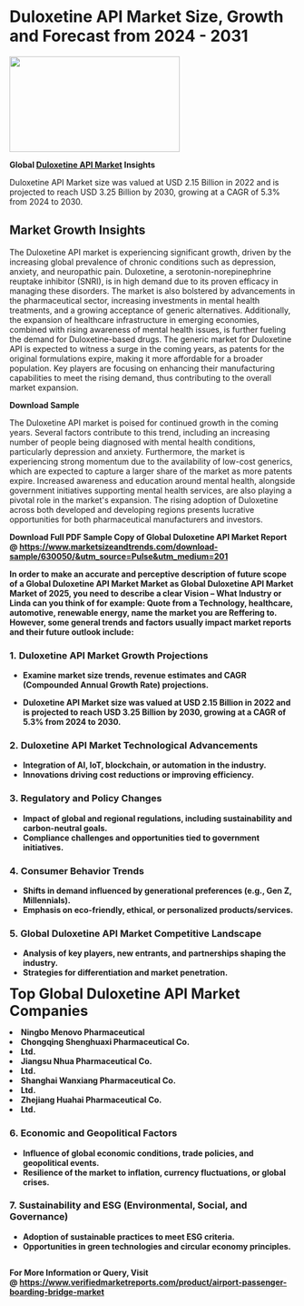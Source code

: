 <H1>Duloxetine API Market Size, Growth and Forecast from 2024 - 2031</H1><img class="aligncenter size-medium wp-image-584254" src="https://thirdeyenews.in/wp-content/uploads/2024/09/Global-Market-Research-300x168.jpeg" alt="" width="300" height="168" /><p><strong>Global&nbsp;<a href="https://www.marketsizeandtrends.com/download-sample/630050/&amp;utm_source=Pulse&amp;utm_medium=201">Duloxetine API Market</a> Insights</strong></p><p>Duloxetine API Market size was valued at USD 2.15 Billion in 2022 and is projected to reach USD 3.25 Billion by 2030, growing at a CAGR of 5.3% from 2024 to 2030.</p><p><h2>Market Growth Insights</h2> <p>The Duloxetine API market is experiencing significant growth, driven by the increasing global prevalence of chronic conditions such as depression, anxiety, and neuropathic pain. Duloxetine, a serotonin-norepinephrine reuptake inhibitor (SNRI), is in high demand due to its proven efficacy in managing these disorders. The market is also bolstered by advancements in the pharmaceutical sector, increasing investments in mental health treatments, and a growing acceptance of generic alternatives. Additionally, the expansion of healthcare infrastructure in emerging economies, combined with rising awareness of mental health issues, is further fueling the demand for Duloxetine-based drugs. The generic market for Duloxetine API is expected to witness a surge in the coming years, as patents for the original formulations expire, making it more affordable for a broader population. Key players are focusing on enhancing their manufacturing capabilities to meet the rising demand, thus contributing to the overall market expansion.</p> <p><strong>Download Sample</strong></p> <p>The Duloxetine API market is poised for continued growth in the coming years. Several factors contribute to this trend, including an increasing number of people being diagnosed with mental health conditions, particularly depression and anxiety. Furthermore, the market is experiencing strong momentum due to the availability of low-cost generics, which are expected to capture a larger share of the market as more patents expire. Increased awareness and education around mental health, alongside government initiatives supporting mental health services, are also playing a pivotal role in the market's expansion. The rising adoption of Duloxetine across both developed and developing regions presents lucrative opportunities for both pharmaceutical manufacturers and investors.</p> <p><strong></p><p><span class=""><strong>Download Full PDF Sample Copy of Global Duloxetine API Market Report</strong> @ <a href="https://www.marketsizeandtrends.com/download-sample/630050/&amp;utm_source=Pulse&amp;utm_medium=201" target="_blank">https://www.marketsizeandtrends.com/download-sample/630050/&amp;utm_source=Pulse&amp;utm_medium=201</a></span></p><p>In order to make an accurate and perceptive description of future scope of a Global&nbsp;Duloxetine API Market Market as Global&nbsp;Duloxetine API Market Market of 2025, you need to describe a clear Vision &ndash; What Industry or Linda can you think of for example: Quote from a Technology, healthcare, automotive, renewable energy, name the market you are Reffering to. However, some general trends and factors usually impact market reports and their future outlook include:</p><h3>1.&nbsp;<strong>Duloxetine API Market Growth Projections</strong></h3><ul><li>Examine market size trends, revenue estimates and CAGR (Compounded Annual Growth Rate) projections.</li><li><p>Duloxetine API Market size was valued at USD 2.15 Billion in 2022 and is projected to reach USD 3.25 Billion by 2030, growing at a CAGR of 5.3% from 2024 to 2030.</p></li></ul><h3>2.&nbsp;<strong>Duloxetine API Market Technological Advancements</strong></h3><ul><li>Integration of AI, IoT, blockchain, or automation in the industry.</li><li>Innovations driving cost reductions or improving efficiency.</li></ul><h3>3.&nbsp;<strong>Regulatory and Policy Changes</strong></h3><ul><li>Impact of global and regional regulations, including sustainability and carbon-neutral goals.</li><li>Compliance challenges and opportunities tied to government initiatives.</li></ul><h3>4.&nbsp;<strong>Consumer Behavior Trends</strong></h3><ul><li>Shifts in demand influenced by generational preferences (e.g., Gen Z, Millennials).</li><li>Emphasis on eco-friendly, ethical, or personalized products/services.</li></ul><h3>5.&nbsp;<strong>Global Duloxetine API Market Competitive Landscape</strong></h3><ul><li>Analysis of key players, new entrants, and partnerships shaping the industry.</li><li>Strategies for differentiation and market penetration.</li></ul><p data-pm-slice="1 1 []"><span style="color: inherit; font-family: inherit; font-size: 25px;">Top Global Duloxetine API Market Companies</span></p><div class="" data-test-id=""><p><li>Ningbo Menovo Pharmaceutical</li><li> Chongqing Shenghuaxi Pharmaceutical Co.</li><li> Ltd.</li><li> Jiangsu Nhua Pharmaceutical Co.</li><li> Ltd.</li><li> Shanghai Wanxiang Pharmaceutical Co.</li><li> Ltd.</li><li> Zhejiang Huahai Pharmaceutical Co.</li><li> Ltd.</li></p></div><h3>6.&nbsp;<strong>Economic and Geopolitical Factors</strong></h3><ul><li>Influence of global economic conditions, trade policies, and geopolitical events.</li><li>Resilience of the market to inflation, currency fluctuations, or global crises.</li></ul><h3>7.&nbsp;<strong>Sustainability and ESG (Environmental, Social, and Governance)</strong></h3><ul><li>Adoption of sustainable practices to meet ESG criteria.</li><li>Opportunities in green technologies and circular economy principles.</li></ul><h2><strong style="font-size: 14px;">For More Information or Query, Visit @&nbsp;</strong><a style="background-color: #ffffff; font-size: 14px;" href="https://www.marketsizeandtrends.com/report/duloxetine-api-market/" target="_blank">https://www.verifiedmarketreports.com/product/airport-passenger-boarding-bridge-market</a></h2>
